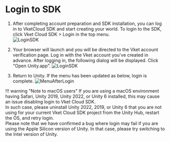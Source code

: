 # Login to SDK

1. After completing account preparation and SDK installation, you can log in to VketCloud SDK and start creating your world.
    To login to the SDK, click Vket Cloud SDK > Login in the top menu.  
    ![LoginSDK](img/LoginSDK.jpg)

2. Your browser will launch and you will be directed to the Vket account verification page. Log in with the Vket account you've created in advance. After logging in, the following dialog will be displayed. Click "Open Unity.app".
    ![LoginSDK](img/LoginToken.en.jpg)

3. Return to Unity. If the menu has been updated as below, login is complete.
    ![MenuAfterLogin](img/MenuAfterLogin.jpg)

!!! warning "Note to macOS users"
    If you are using a macOS environment having Safari, Unity 2019, Unity 2022, or Unity 6 installed, this may cause an issue disabling login to Vket Cloud SDK. <br>
    In such case, please uninstall Unity 2022, 2019, or Unity 6 that you are not using for your current Vket Cloud SDK project from the Unity Hub, restart the OS, and retry login.<br>
    Please note that we have confirmed a bug where login may fail if you are using the Apple Silicon version of Unity. In that case, please try switching to the Intel version of Unity.
